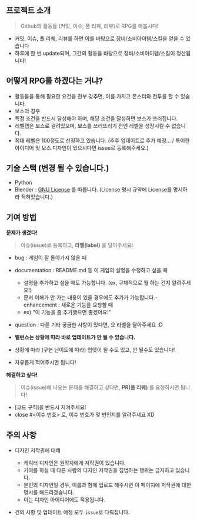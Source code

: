 ## 프로젝트 소개

> Github의 활동들 (커밋, 이슈, 풀 리퀘, 리뷰)로 RPG를 해봅시다!

- 커밋, 이슈, 풀 리퀘, 리뷰를 하면 이를 바탕으로 장비/소비아이템/스킬을 얻을 수 있습니다
- 하루에 한 번 update되며, 그간의 활동을 바탕으로 장비/소비아이템/스킬이 정산됩니다!

## 어떻게 RPG를 하겠다는 거냐?

- 활동들을 통해 필요한 요건을 전부 갖추면, 이를 가지고 몬스터와 전투를 할 수 있습니다.
- 보스의 경우
- 특정 조건을 반드시 달성해야 하며, 해당 조건을 달성하면 보스가 쓰러집니다.
- 레벨캡은 보스로 걸려있으며, 보스를 쓰러뜨리기 전엔 레벨을 성장시킬 수 없습니다.
- 최대 레벨은 100정도로 산정하고 있습니다. (추후 업데이트로 추가 예정... / 특이한 아이디어 및 보스 디자인이 있으시다면 issue로 등록해주세요.)

## 기술 스택 (변경 될 수 있습니다.)

- Python
- Blender : [GNU License](https://www.gnu.org/licenses/gpl-3.0.html) 를 따릅니다. (License 명시 규약에 License를 명시하라 적혀있습니다.)

## 기여 방법

**문제가 생겼다!**

> 이슈(issue)로 등록하고, **라벨(label)** 을 달아주세요!

- bug : 게임이 잘 돌아가지 않을 때
- documentation : README.md 등 이 게임의 설명을 수정하고 싶을 때
	- 설명을 추가하고 싶을 때도 가능합니다. (ex, 구체적으로 뭘 하는 건지 알려주세요!)
	- 문서 이해가 안 가는 내용이 있을 경우에도 추가가 가능합니다.- enhancement : 새로운 기능을 요청할 때
	- ex) "이 기능을 좀 추가했으면 좋겠어요!"
- question : 다른 기타 궁금한 사항이 있다면, 요 라벨을 달아주세요 :D

- **밸런스는 상황에 따라 바로 업데이트가 안 될 수 있습니다.**
- 상황에 따라 (구현 난이도에 따라) 업뎃이 될 수도 있고, 안 될수도 있습니다!
- 자유롭게 적어주시면 됩니다!

**해결하고 싶다!**

> 이슈(issue)에 나오는 문제를 해결하고 싶다면, **PR(풀 리퀘)** 를 요청하시면 됩니다!

- [코드 규칙]을 반드시 지켜주세요!
- close #<이슈 번호> 로, 이슈 번호가 몇 번인지를 알려주세요 XD

## 주의 사항

- 디자인 저작권에 대해 
	- 캐릭터 디자인은 원작자에게 저작권이 있습니다.
	- 기여를 하실 때 다른 사람의 디자인 저작권을 침범하는 행위는 금지하고 있습니다.
	- 본인의 디자인일 경우, 이름과 함께 업로드 해주시면 이 페이지에 저작권에 대한 명시를 해드리겠습니다.
	- 이는 디자인 아이디어에도 적용됩니다.

- 건의 사항 및 업데이트 예정 모두 `issue`로 다뤄집니다.
